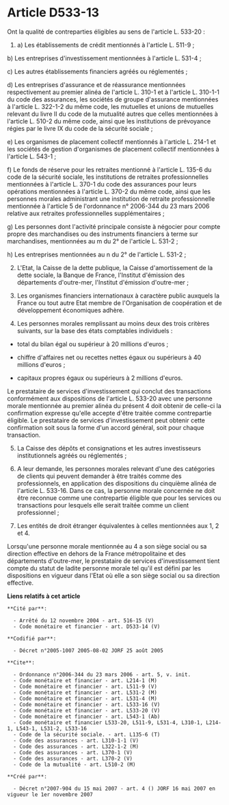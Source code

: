 # Article D533-13

Ont la qualité de contreparties éligibles au sens de l'article L. 533-20 :

1. a) Les établissements de crédit mentionnés à l'article L. 511-9 ;

b) Les entreprises d'investissement mentionnées à l'article L. 531-4 ;

c) Les autres établissements financiers agréés ou réglementés ;

d) Les entreprises d'assurance et de réassurance mentionnées respectivement au premier alinéa de l'article L. 310-1 et à
l'article L. 310-1-1 du code des assurances, les sociétés de groupe d'assurance mentionnées à l'article L. 322-1-2 du même
code, les mutuelles et unions de mutuelles relevant du livre II du code de la mutualité autres que celles mentionnées à
l'article L. 510-2 du même code, ainsi que les institutions de prévoyance régies par le livre IX du code de la sécurité
sociale ;

e) Les organismes de placement collectif mentionnés à l'article L. 214-1 et les sociétés de gestion d'organismes de placement
collectif mentionnées à l'article L. 543-1 ;

f) Le fonds de réserve pour les retraites mentionné à l'article L. 135-6 du code de la sécurité sociale, les institutions de
retraites professionnelles mentionnées à l'article L. 370-1 du code des assurances pour leurs opérations mentionnées à
l'article L. 370-2 du même code, ainsi que les personnes morales administrant une institution de retraite professionnelle
mentionnée à l'article 5 de l'ordonnance n° 2006-344 du 23 mars 2006 relative aux retraites professionnelles
supplémentaires ;

g) Les personnes dont l'activité principale consiste à négocier pour compte propre des marchandises ou des instruments
financiers à terme sur marchandises, mentionnées au m du 2° de l'article L. 531-2 ;

h) Les entreprises mentionnées au n du 2° de l'article L. 531-2 ;

2. L'Etat, la Caisse de la dette publique, la Caisse d'amortissement de la dette sociale, la Banque de France, l'Institut
d'émission des départements d'outre-mer, l'Institut d'émission d'outre-mer ;

3. Les organismes financiers internationaux à caractère public auxquels la France ou tout autre Etat membre de l'Organisation
de coopération et de développement économiques adhère.

4. Les personnes morales remplissant au moins deux des trois critères suivants, sur la base des états comptables
individuels :

- total du bilan égal ou supérieur à 20 millions d'euros ;

- chiffre d'affaires net ou recettes nettes égaux ou supérieurs à 40 millions d'euros ;

- capitaux propres égaux ou supérieurs à 2 millions d'euros.

Le prestataire de services d'investissement qui conclut des transactions conformément aux dispositions de l'article L. 533-20
avec une personne morale mentionnée au premier alinéa du présent 4 doit obtenir de celle-ci la confirmation expresse qu'elle
accepte d'être traitée comme contrepartie éligible. Le prestataire de services d'investissement peut obtenir cette
confirmation soit sous la forme d'un accord général, soit pour chaque transaction.

5. La Caisse des dépôts et consignations et les autres investisseurs institutionnels agréés ou réglementés ;

6. A leur demande, les personnes morales relevant d'une des catégories de clients qui peuvent demander à être traités comme
des professionnels, en application des dispositions du cinquième alinéa de l'article L. 533-16. Dans ce cas, la personne
morale concernée ne doit être reconnue comme une contrepartie éligible que pour les services ou transactions pour lesquels
elle serait traitée comme un client professionnel ;

7. Les entités de droit étranger équivalentes à celles mentionnées aux 1, 2 et 4.

Lorsqu'une personne morale mentionnée au 4 a son siège social ou sa direction effective en dehors de la France métropolitaine
et des départements d'outre-mer, le prestataire de services d'investissement tient compte du statut de ladite personne morale
tel qu'il est défini par les dispositions en vigueur dans l'Etat où elle a son siège social ou sa direction effective.

**Liens relatifs à cet article**

	**Cité par**:

	  - Arrêté du 12 novembre 2004 - art. 516-15 (V)
	  - Code monétaire et financier - art. D533-14 (V)

	**Codifié par**:

	  - Décret n°2005-1007 2005-08-02 JORF 25 août 2005

	**Cite**:

	  - Ordonnance n°2006-344 du 23 mars 2006 - art. 5, v. init.
	  - Code monétaire et financier - art. L214-1 (M)
	  - Code monétaire et financier - art. L511-9 (V)
	  - Code monétaire et financier - art. L531-2 (M)
	  - Code monétaire et financier - art. L531-4 (M)
	  - Code monétaire et financier - art. L533-16 (V)
	  - Code monétaire et financier - art. L533-20 (V)
	  - Code monétaire et financier - art. L543-1 (Ab)
	  - Code monétaire et financier L533-20, L511-9, L531-4, L310-1, L214-1, L543-1, L531-2, L533-16
	  - Code de la sécurité sociale. - art. L135-6 (T)
	  - Code des assurances - art. L310-1-1 (V)
	  - Code des assurances - art. L322-1-2 (M)
	  - Code des assurances - art. L370-1 (V)
	  - Code des assurances - art. L370-2 (V)
	  - Code de la mutualité - art. L510-2 (M)

	**Créé par**:

	  - Décret n°2007-904 du 15 mai 2007 - art. 4 () JORF 16 mai 2007 en vigueur le 1er novembre 2007
